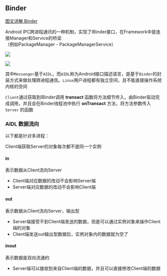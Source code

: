 ## Binder

[图文详解 Binder](http://blog.csdn.net/carson_ho/article/details/73560642)

Android IPC跨进程通讯的一种机制，实现了IBinder接口，在Framework中是连接Manager和Service的桥梁</br>（例如PackageManager - PackageManagerService）

![](http://upload-images.jianshu.io/upload_images/2154124-bd83d477ef791b81.png?imageMogr2/auto-orient/strip%7CimageView2/2/w/1240)

![](http://img.blog.csdn.net/20170531235617078?watermark/2/text/aHR0cDovL2Jsb2cuY3Nkbi5uZXQvdTAxMTI0MDg3Nw==/font/5a6L5L2T/fontsize/400/fill/I0JBQkFCMA==/dissolve/70/gravity/SouthEast)

其中`Messenger`基于`AIDL`，而`AIDL`称为Android接口描述语言，是基于`Binder`的封装方式来做处理跨进程通信。`Linux`用户进程都有独立空间，且不能直接操作系统内核的空间

`Client`通过获取到IBinder调用 **transact** 函数将方法细节传入，由Binder驱动完成调用，并且会在Binder线程池中执行  **onTransact** 方法，将方法参数传入 `Server` 的函数

### AIDL 数据流向

以下都是针对多进程：

Client端获取Server的对象每次都不是同一个实例

#### in

表示数据从Client流向Server

- Client端对应数据的改动不会影响Server端
- Server端对应数据的改动不会影响Client端

#### out

表示数据从Client流向Server，输出型

- Server端接受不到Client端发送的数据，但是可以通过实例对象来操作Client端的对象
- Client端发送out输出型数据后，实例对象内的数据就为空了

#### inout

表示数据是双向流通的

- Server端可以接收到来自Client端的数据，并且可以直接修改Client端的数据